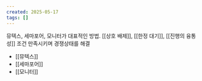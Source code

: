 ```yaml
---
created: 2025-05-17
tags: []
---
```

뮤텍스, 세마포어, 모니터가 대표적인 방법. [[상호 배제]], [[한정 대기]], [[진행의 융통성]] 조건 만족시키며 경쟁상태를 해결
- [[뮤텍스]]
- [[세마포어]]
- [[모니터]]